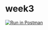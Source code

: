 # week3

[![Run in Postman](https://run.pstmn.io/button.svg)](https://app.getpostman.com/run-collection/7cc5abefff43c9c0036e)
